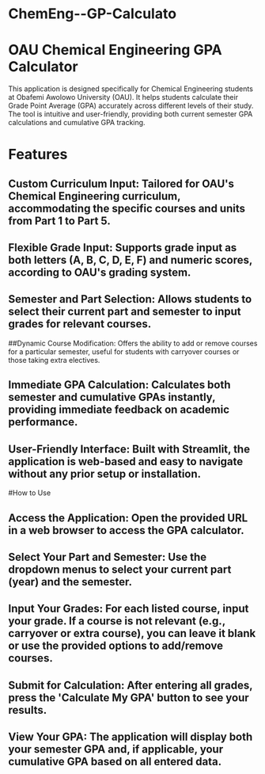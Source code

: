 # ChemEng--GP-Calculato

# OAU Chemical Engineering GPA Calculator
This application is designed specifically for Chemical Engineering students at Obafemi Awolowo University (OAU). It helps students calculate their Grade Point Average (GPA) accurately across different levels of their study. The tool is intuitive and user-friendly, providing both current semester GPA calculations and cumulative GPA tracking.

 # Features
## Custom Curriculum Input: Tailored for OAU's Chemical Engineering curriculum, accommodating the specific courses and units from Part 1 to Part 5.
## Flexible Grade Input: Supports grade input as both letters (A, B, C, D, E, F) and numeric scores, according to OAU's grading system.
## Semester and Part Selection: Allows students to select their current part and semester to input grades for relevant courses.
##Dynamic Course Modification: Offers the ability to add or remove courses for a particular semester, useful for students with carryover courses or those taking extra electives.
## Immediate GPA Calculation: Calculates both semester and cumulative GPAs instantly, providing immediate feedback on academic performance.
## User-Friendly Interface: Built with Streamlit, the application is web-based and easy to navigate without any prior setup or installation.

#How to Use
## Access the Application: Open the provided URL in a web browser to access the GPA calculator.
## Select Your Part and Semester: Use the dropdown menus to select your current part (year) and the semester.
## Input Your Grades: For each listed course, input your grade. If a course is not relevant (e.g., carryover or extra course), you can leave it blank or use the provided options to add/remove courses.
## Submit for Calculation: After entering all grades, press the 'Calculate My GPA' button to see your results.
## View Your GPA: The application will display both your semester GPA and, if applicable, your cumulative GPA based on all entered data.
